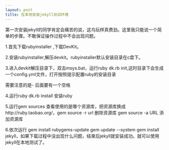```yaml
---
layout: post
title: 在本地安装jekyll测试环境
---
```

 <p>第一次安装jekyll的同学肯定会痛苦的说，这鸟玩样真费劲。这里我只能说一个简单的步骤。不敢保证操作过程中不会出现问题。</p>
 <p>1.首先下载rubyinstaller ,下载DevKit。</p>
 <p>2.安装rubyinstaller,解压devkit。rubyinstaller默认安装目录在c盘下。</p>
 <p>3.进入devkit解压目录下，双击msys.bat，运行ruby dk.rb init,这时目录下会生成一个config.yml文件，打开按照提示配置ruby的安装目录</p>
<p>需要注意的是- 后面要有一个空格</p>
<p>4.运行ruby dk.rb install 安装ruby</p>
<p>5.运行gem sources 查看使用的是哪个资源库，把资源库换成http://ruby.taobao.org/，gem source -r url 删除资源库   gem source -a URL 添加资源库<p>
<p>6.依次运行 gem install rubygems-update  gem update --system gem install jekyll，如果下载过程中没出现什么问题，结束后jekyll就安装成功。就可以使用jekyll在本地测试了。
</p>